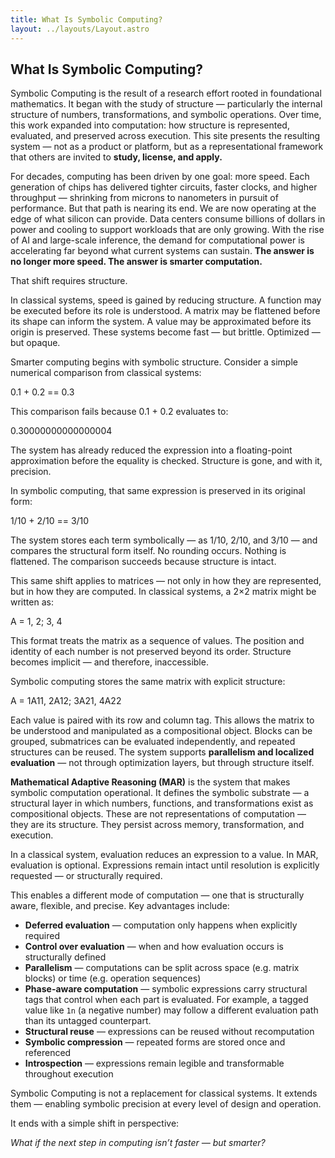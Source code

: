 ```yaml
---
title: What Is Symbolic Computing?
layout: ../layouts/Layout.astro
---
```


## What Is Symbolic Computing?

Symbolic Computing is the result of a research effort rooted in foundational mathematics. It began with the study of structure — particularly the internal structure of numbers, transformations, and symbolic operations. Over time, this work expanded into computation: how structure is represented, evaluated, and preserved across execution. This site presents the resulting system — not as a product or platform, but as a representational framework that others are invited to **study, license, and apply.**

For decades, computing has been driven by one goal: more speed. Each generation of chips has delivered tighter circuits, faster clocks, and higher throughput — shrinking from microns to nanometers in pursuit of performance. But that path is nearing its end. We are now operating at the edge of what silicon can provide. Data centers consume billions of dollars in power and cooling to support workloads that are only growing. With the rise of AI and large-scale inference, the demand for computational power is accelerating far beyond what current systems can sustain. **The answer is no longer more speed. The answer is smarter computation.**

That shift requires structure.

In classical systems, speed is gained by reducing structure. A function may be executed before its role is understood. A matrix may be flattened before its shape can inform the system. A value may be approximated before its origin is preserved. These systems become fast — but brittle. Optimized — but opaque.

Smarter computing begins with symbolic structure. Consider a simple numerical comparison from classical systems:

0.1 + 0.2 == 0.3

This comparison fails because 0.1 + 0.2 evaluates to:

0.30000000000000004

The system has already reduced the expression into a floating-point approximation before the equality is checked. Structure is gone, and with it, precision.

In symbolic computing, that same expression is preserved in its original form:

1/10 + 2/10 == 3/10

The system stores each term symbolically — as 1/10, 2/10, and 3/10 — and compares the structural form itself. No rounding occurs. Nothing is flattened. The comparison succeeds because structure is intact.

This same shift applies to matrices — not only in how they are represented, but in how they are computed. In classical systems, a 2×2 matrix might be written as:

A = 1, 2; 3, 4

This format treats the matrix as a sequence of values. The position and identity of each number is not preserved beyond its order. Structure becomes implicit — and therefore, inaccessible.

Symbolic computing stores the same matrix with explicit structure:

A = 1A11, 2A12; 3A21, 4A22

Each value is paired with its row and column tag. This allows the matrix to be understood and manipulated as a compositional object. Blocks can be grouped, submatrices can be evaluated independently, and repeated structures can be reused. The system supports **parallelism and localized evaluation** — not through optimization layers, but through structure itself.

**Mathematical Adaptive Reasoning (MAR)** is the system that makes symbolic computation operational. It defines the symbolic substrate — a structural layer in which numbers, functions, and transformations exist as compositional objects. These are not representations of computation — they are its structure. They persist across memory, transformation, and execution.

In a classical system, evaluation reduces an expression to a value. In MAR, evaluation is optional. Expressions remain intact until resolution is explicitly requested — or structurally required.

This enables a different mode of computation — one that is structurally aware, flexible, and precise. Key advantages include:

- **Deferred evaluation** — computation only happens when explicitly required  
- **Control over evaluation** — when and how evaluation occurs is structurally defined  
- **Parallelism** — computations can be split across space (e.g. matrix blocks) or time (e.g. operation sequences)  
- **Phase-aware computation** — symbolic expressions carry structural tags that control when each part is evaluated. For example, a tagged value like `1n` (a negative number) may follow a different evaluation path than its untagged counterpart.  
- **Structural reuse** — expressions can be reused without recomputation  
- **Symbolic compression** — repeated forms are stored once and referenced  
- **Introspection** — expressions remain legible and transformable throughout execution

Symbolic Computing is not a replacement for classical systems. It extends them — enabling symbolic precision at every level of design and operation.

It ends with a simple shift in perspective:

*What if the next step in computing isn’t faster — but smarter?*
